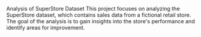 Analysis of SuperStore Dataset
This project focuses on analyzing the SuperStore dataset, which contains sales data from a fictional retail store. The goal of the analysis is to gain insights into the store's performance and identify areas for improvement.
